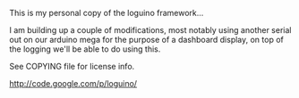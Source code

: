 This is my personal copy of the loguino framework...

I am building up a couple of modifications, most notably using
another serial out on our arduino mega for the purpose of 
a dashboard display, on top of the logging we'll be able to do using this.

See COPYING file for license info.

http://code.google.com/p/loguino/